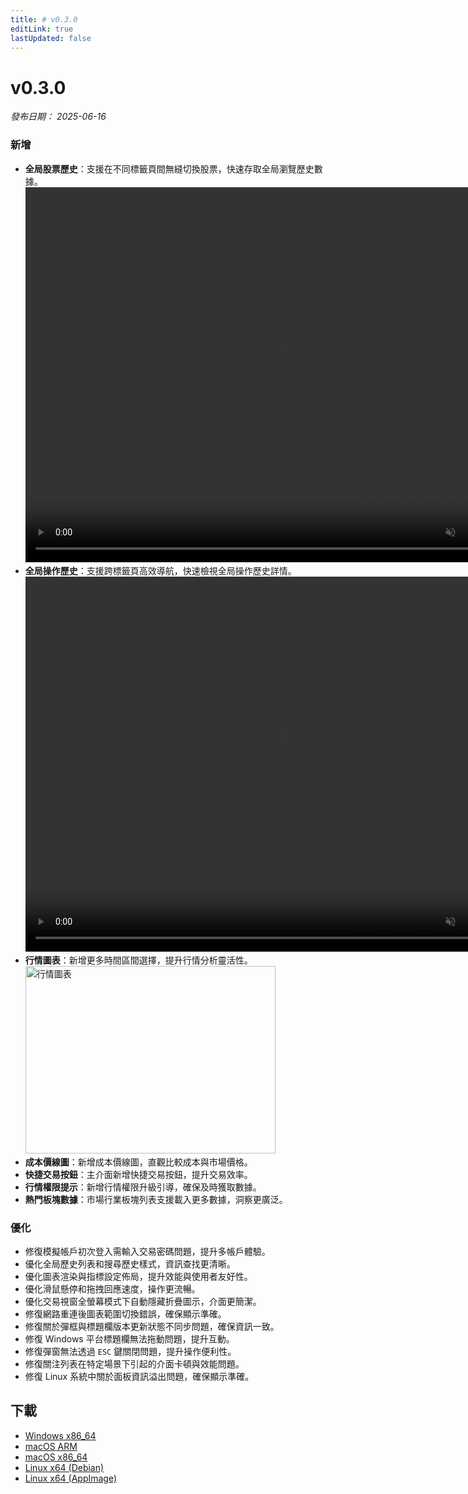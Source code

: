 ```yaml
---
title: # v0.3.0
editLink: true
lastUpdated: false
---
```


# v0.3.0 

_發布日期： 2025-06-16_

### 新增

- **全局股票歷史**：支援在不同標籤頁間無縫切換股票，快速存取全局瀏覽歷史數據。  
  <video src="https://assets.lbctrl.com/uploads/2fd01841-0ba8-4dae-b624-89013f040570/global_navigation.mp4" width="800px" height="600px" autoplay muted loop>
  </video>
- **全局操作歷史**：支援跨標籤頁高效導航，快速檢視全局操作歷史詳情。  
  <video src="https://assets.lbctrl.com/uploads/a2afc60f-fc5b-4baf-8d1c-d1ca2fc03d9a/global_stock_history.mp4" width="800px" height="600px" autoplay muted loop>
  </video>
- **行情圖表**：新增更多時間區間選擇，提升行情分析靈活性。  
  <img src="https://assets.lbctrl.com/uploads/b6be76b4-c99c-45a0-9fcb-1565ea6261eb/scr-20250605-qfcn.png" alt="行情圖表" width="400" height="300">
- **成本價線圖**：新增成本價線圖，直觀比較成本與市場價格。
- **快捷交易按鈕**：主介面新增快捷交易按鈕，提升交易效率。
- **行情權限提示**：新增行情權限升級引導，確保及時獲取數據。
- **熱門板塊數據**：市場行業板塊列表支援載入更多數據，洞察更廣泛。

### 優化

- 修復模擬帳戶初次登入需輸入交易密碼問題，提升多帳戶體驗。
- 優化全局歷史列表和搜尋歷史樣式，資訊查找更清晰。
- 優化圖表渲染與指標設定佈局，提升效能與使用者友好性。
- 優化滑鼠懸停和拖拽回應速度，操作更流暢。
- 優化交易視窗全螢幕模式下自動隱藏折疊圖示，介面更簡潔。
- 修復網路重連後圖表範圍切換錯誤，確保顯示準確。
- 修復關於彈框與標題欄版本更新狀態不同步問題，確保資訊一致。
- 修復 Windows 平台標題欄無法拖動問題，提升互動。
- 修復彈窗無法透過 `ESC` 鍵關閉問題，提升操作便利性。
- 修復關注列表在特定場景下引起的介面卡頓與效能問題。
- 修復 Linux 系統中關於面板資訊溢出問題，確保顯示準確。

## 下載

- [Windows x86_64](https://assets.lbkrs.com/github/release/longbridge-desktop/stable/longbridge-v0.3.0-windows-x86_64.exe)
- [macOS ARM](https://assets.lbkrs.com/github/release/longbridge-desktop/stable/longbridge-v0.3.0-macos-aarch64.dmg)
- [macOS x86_64](https://assets.lbkrs.com/github/release/longbridge-desktop/stable/longbridge-v0.3.0-macos-x86_64.dmg)
- [Linux x64 (Debian)](https://assets.lbkrs.com/github/release/longbridge-desktop/stable/longbridge-v0.3.0-linux-x86_64.deb)
- [Linux x64 (AppImage)](https://assets.lbkrs.com/github/release/longbridge-desktop/stable/longbridge-v0.3.0-linux-x86_64.AppImage)